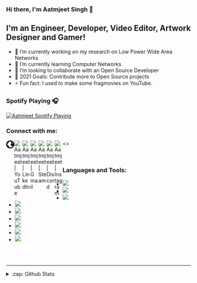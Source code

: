 ﻿### Hi there, I'm Aatmjeet Singh 👋

## I'm an Engineer, Developer, Video Editor, Artwork Designer and Gamer!

- 🔭 I’m currently working on my research on Low Power Wide Area Networks
- 🌱 I’m currently learning Computer Networks
- 👯 I’m looking to collaborate with an Open Source Developer
- 🥅 2021 Goals: Contribute more to Open Source projects
- ⚡ Fun fact: I used to make some fragmovies on YouTube.

### Spotify Playing 🎧
[<img src="https://novatorem.aatmjeet.vercel.app/api/spotify" alt="Aatmjeet Spotify Playing" width="350" />](https://open.spotify.com/user/rr1s91l488kfuirhas0fanaxr)

### Connect with me:

<[<img align="left" alt="casexchange" width="22px" src="https://raw.githubusercontent.com/iconic/open-iconic/master/svg/globe.svg" />][website]>
[<img align="left" alt="Aatmjeet  | YouTube" width="22px" src="https://cdn.jsdelivr.net/npm/simple-icons@v3/icons/youtube.svg" />][youtube]
[<img align="left" alt="Aatmjeet | LinkedIn" width="22px" src="https://cdn.jsdelivr.net/npm/simple-icons@v3/icons/linkedin.svg" />][linkedin]
[<img align="left" alt="Aatmjeet | Gmail" width="22px" src="https://cdn.jsdelivr.net/npm/simple-icons@3.6.0/icons/gmail.svg" />](mailto:aatmjeetsingh18@gmail.com?subject=[GitHub]%20Source%20Han%20Sans)
[<img align="left" alt="Aatmjeet | Steam" width="22px" src="https://cdn.jsdelivr.net/npm/simple-icons@3.6.0/icons/steam.svg" />][steam]
[<img align="left" alt="Aatmjeet | Discord" width="22px" src="https://cdn.jsdelivr.net/npm/simple-icons@3.6.0/icons/discord.svg" />][discord]
[<img align="left" alt="Aatmjeet | Instagram" width="22px" src="https://cdn.jsdelivr.net/npm/simple-icons@3.6.0/icons/instagram.svg" />][instagram]

<br />

### Languages and Tools:
- <img src="https://img.shields.io/badge/node.js%20-%2343853D.svg?&style=for-the-badge&logo=node.js&logoColor=white"/>
- <img src="https://img.shields.io/badge/javascript%20-%23323330.svg?&style=for-the-badge&logo=javascript&logoColor=%23F7DF1E"/>
- <img src="https://img.shields.io/badge/python%20-%2314354C.svg?&style=for-the-badge&logo=python&logoColor=white"/>
- <img src="https://img.shields.io/badge/c++%20-%2300599C.svg?&style=for-the-badge&logo=c%2B%2B&ogoColor=white"/>
- <img src="https://img.shields.io/badge/django%20-%23092E20.svg?&style=for-the-badge&logo=django&logoColor=white"/>
- <img src="https://img.shields.io/badge/apache%20-%23D42029.svg?&style=for-the-badge&logo=apache&logoColor=white"/>
- <img src="https://img.shields.io/badge/Jupyter%20-%23F37626.svg?&style=for-the-badge&logo=Jupyter&logoColor=white" />
- <img src="https://img.shields.io/badge/docker%20-%230db7ed.svg?&style=for-the-badge&logo=docker&logoColor=white"/>
- <img src ="https://img.shields.io/badge/MongoDB-%234ea94b.svg?&style=for-the-badge&logo=mongodb&logoColor=white"/>

<br />
<br />

---

<details>
  <summary>:zap: Github Stats</summary>

  <img align="left" alt="Aatmjeet's Github Stats" src="https://github-readme-stats.codestackr.vercel.app/api?username=Aatmjeet&show_icons=true&hide_border=true" />

</details>

[instagram]: https://www.instagram.com/_aatmjeet/
[website]: https://www.thecasexchange.xyz
[youtube]: https://youtube.com/channel/UC731rVdynjhOrva2rYdV5uw
[linkedin]: https://linkedin.com/in/aatmjeet-singh
[steam]: https://steamcommunity.com/id/satant180799
[discord]: https://discord.gg/sdzhHE
